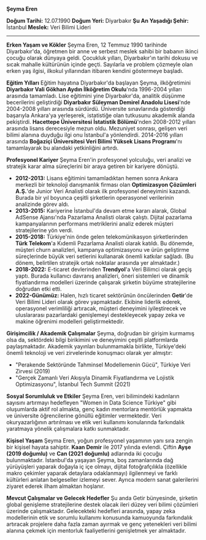 **Şeyma Eren**

**Doğum Tarihi:** 12.07.1990
**Doğum Yeri:** Diyarbakır
**Şu An Yaşadığı Şehir:** İstanbul
**Meslek:** Veri Bilimi Lideri

---

**Erken Yaşam ve Kökler**
Şeyma Eren, 12 Temmuz 1990 tarihinde Diyarbakır'da, öğretmen bir anne ve serbest meslek sahibi bir babanın ikinci çocuğu olarak dünyaya geldi. Çocukluk yılları, Diyarbakır'ın tarihi dokusu ve sıcak mahalle kültürünün içinde geçti. Sayılarla ve problem çözmeyle olan erken yaş ilgisi, ilkokul yıllarından itibaren kendini göstermeye başladı.

**Eğitim Yılları**
Eğitim hayatına Diyarbakır'da başlayan Şeyma, ilköğretimini **Diyarbakır Vali Gökhan Aydın İlköğretim Okulu**'nda 1996-2004 yılları arasında tamamladı. Lise eğitimini yine Diyarbakır'da, analitik düşünme becerilerini geliştirdiği **Diyarbakır Süleyman Demirel Anadolu Lisesi**'nde 2004-2008 yılları arasında sürdürdü. Üniversite sınavlarında gösterdiği başarıyla Ankara'ya yerleşerek, istatistiğe olan tutkusunu akademik alanda pekiştirdi. **Hacettepe Üniversitesi İstatistik Bölümü**'nden 2008-2012 yılları arasında lisans derecesiyle mezun oldu. Mezuniyet sonrası, gelişen veri bilimi alanına duyduğu ilgi onu İstanbul'a yönlendirdi. 2014-2016 yılları arasında **Boğaziçi Üniversitesi Veri Bilimi Yüksek Lisans Programı**'nı tamamlayarak bu alandaki yetkinliğini artırdı.

**Profesyonel Kariyer**
Şeyma Eren'in profesyonel yolculuğu, veri analizi ve stratejik karar alma süreçlerini bir araya getiren bir kariyere dönüştü.
*   **2012-2013:** Lisans eğitimini tamamladıktan hemen sonra Ankara merkezli bir teknoloji danışmanlık firması olan **Optimizasyon Çözümleri A.Ş.**'de Junior Veri Analisti olarak ilk profesyonel deneyimini kazandı. Burada bir yıl boyunca çeşitli şirketlerin operasyonel verilerinin analizinde görev aldı.
*   **2013-2015:** Kariyerine İstanbul'da devam etme kararı alarak, Global AdSense Ajansı'nda Pazarlama Analisti olarak çalıştı. Dijital pazarlama kampanyalarının performans metriklerini analiz ederek müşteri stratejilerine yön verdi.
*   **2015-2018:** Türkiye'nin önde gelen telekomünikasyon şirketlerinden **Türk Telekom**'a Kıdemli Pazarlama Analisti olarak katıldı. Bu dönemde, müşteri churn analizleri, kampanya optimizasyonu ve ürün geliştirme süreçlerinde büyük veri setlerini kullanarak önemli katkılar sağladı. (Bu dönem, belirtilen stratejik ortak noktalar arasında yer almaktadır.)
*   **2018-2022:** E-ticaret devlerinden **Trendyol**'a Veri Bilimci olarak geçiş yaptı. Burada kullanıcı davranış analizleri, öneri sistemleri ve dinamik fiyatlandırma modelleri üzerinde çalışarak şirketin büyüme stratejilerine doğrudan etki etti.
*   **2022-Günümüz:** Halen, hızlı ticaret sektörünün öncülerinden **Getir**'de Veri Bilimi Lideri olarak görev yapmaktadır. Ekibine liderlik ederek, operasyonel verimliliği artıracak, müşteri deneyimini iyileştirecek ve uluslararası pazarlardaki genişlemeyi destekleyecek yapay zeka ve makine öğrenimi modelleri geliştirmektedir.

**Girişimcilik / Akademik Çalışmalar**
Şeyma, doğrudan bir girişim kurmamış olsa da, sektördeki bilgi birikimini ve deneyimini çeşitli platformlarda paylaşmaktadır. Akademik yayınları bulunmamakla birlikte, Türkiye'deki önemli teknoloji ve veri zirvelerinde konuşmacı olarak yer almıştır:
*   "Perakende Sektöründe Tahminsel Modellemenin Gücü", Türkiye Veri Zirvesi (2019)
*   "Gerçek Zamanlı Veri Akışıyla Dinamik Fiyatlandırma ve Lojistik Optimizasyonu", İstanbul Tech Summit (2021)

**Sosyal Sorumluluk ve Etkiler**
Şeyma Eren, veri bilimindeki kadınların sayısını artırmayı hedefleyen "Women in Data Science Türkiye" gibi oluşumlarda aktif rol almakta, genç kadın mentorlara mentörlük yapmakta ve üniversite öğrencilerine gönüllü eğitimler vermektedir. Veri okuryazarlığının artırılması ve etik veri kullanımı konularında farkındalık yaratmaya yönelik çalışmalara katkı sunmaktadır.

**Kişisel Yaşam**
Şeyma Eren, yoğun profesyonel yaşamının yanı sıra zengin bir kişisel hayata sahiptir. **Kaan Demir** ile 2017 yılında evlendi. Çiftin **Ayşe (2019 doğumlu)** ve **Can (2021 doğumlu)** adlarında iki çocuğu bulunmaktadır. İstanbul'da yaşayan Şeyma, boş zamanlarında dağ yürüyüşleri yaparak doğayla iç içe olmayı, dijital fotoğrafçılıkla (özellikle makro çekimler yaparak detaylara odaklanmayı) ilgilenmeyi ve farklı kültürleri anlatan belgeseller izlemeyi sever. Ayrıca modern sanat galerilerini ziyaret ederek ilham almaktan hoşlanır.

**Mevcut Çalışmalar ve Gelecek Hedefler**
Şu anda Getir bünyesinde, şirketin global genişleme stratejilerine destek olacak ileri düzey veri bilimi çözümleri üzerinde çalışmaktadır. Gelecekteki hedefleri arasında, yapay zeka modellerinin etik ve sorumlu kullanımı konusunda kamuoyunda farkındalık artıracak projelere daha fazla zaman ayırmak ve genç yetenekleri veri bilimi alanına çekmek için mentorluk faaliyetlerini genişletmek yer almaktadır.